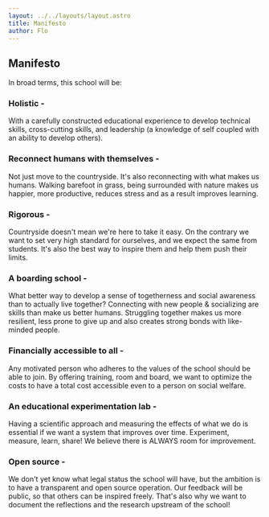 ```yaml
---
layout: ../../layouts/layout.astro
title: Manifesto
author: Flo
---
```


## Manifesto

In broad terms, this school will be:

### Holistic -

With a carefully constructed educational experience to develop technical skills, cross-cutting skills, and leadership (a knowledge of self coupled with an ability to develop others).

### Reconnect humans with themselves -

Not just move to the countryside. It's also reconnecting with what makes us humans. Walking barefoot in grass, being surrounded with nature makes us happier, more productive, reduces stress and as a result improves learning.

### Rigorous -

Countryside doesn't mean we're here to take it easy. On the contrary we want to set very high standard for ourselves, and we expect the same from students. It's also the best way to inspire them and help them push their limits.

### A boarding school -

What better way to develop a sense of togetherness and social awareness than to actually live together? Connecting with new people & socializing are skills than make us better humans. Struggling together makes us more resilient, less prone to give up and also creates strong bonds with like-minded people.

### Financially accessible to all -

Any motivated person who adheres to the values of the school should be able to join. By offering training, room and board, we want to optimize the costs to have a total cost accessible even to a person on social welfare.

### An educational experimentation lab -

Having a scientific approach and measuring the effects of what we do is essential if we want a system that improves over time. Experiment, measure, learn, share! We believe there is ALWAYS room for improvement.

### Open source -

We don't yet know what legal status the school will have, but the ambition is to have a transparent and open source operation. Our feedback will be public, so that others can be inspired freely. That's also why we want to document the reflections and the research upstream of the school!
